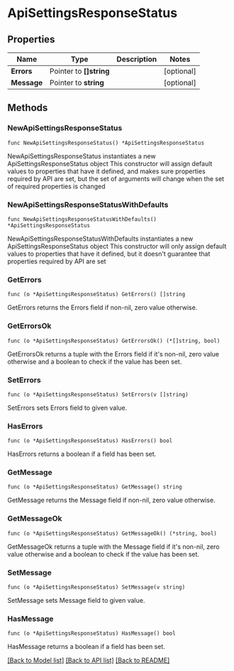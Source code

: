 # ApiSettingsResponseStatus

## Properties

Name | Type | Description | Notes
------------ | ------------- | ------------- | -------------
**Errors** | Pointer to **[]string** |  | [optional] 
**Message** | Pointer to **string** |  | [optional] 

## Methods

### NewApiSettingsResponseStatus

`func NewApiSettingsResponseStatus() *ApiSettingsResponseStatus`

NewApiSettingsResponseStatus instantiates a new ApiSettingsResponseStatus object
This constructor will assign default values to properties that have it defined,
and makes sure properties required by API are set, but the set of arguments
will change when the set of required properties is changed

### NewApiSettingsResponseStatusWithDefaults

`func NewApiSettingsResponseStatusWithDefaults() *ApiSettingsResponseStatus`

NewApiSettingsResponseStatusWithDefaults instantiates a new ApiSettingsResponseStatus object
This constructor will only assign default values to properties that have it defined,
but it doesn't guarantee that properties required by API are set

### GetErrors

`func (o *ApiSettingsResponseStatus) GetErrors() []string`

GetErrors returns the Errors field if non-nil, zero value otherwise.

### GetErrorsOk

`func (o *ApiSettingsResponseStatus) GetErrorsOk() (*[]string, bool)`

GetErrorsOk returns a tuple with the Errors field if it's non-nil, zero value otherwise
and a boolean to check if the value has been set.

### SetErrors

`func (o *ApiSettingsResponseStatus) SetErrors(v []string)`

SetErrors sets Errors field to given value.

### HasErrors

`func (o *ApiSettingsResponseStatus) HasErrors() bool`

HasErrors returns a boolean if a field has been set.

### GetMessage

`func (o *ApiSettingsResponseStatus) GetMessage() string`

GetMessage returns the Message field if non-nil, zero value otherwise.

### GetMessageOk

`func (o *ApiSettingsResponseStatus) GetMessageOk() (*string, bool)`

GetMessageOk returns a tuple with the Message field if it's non-nil, zero value otherwise
and a boolean to check if the value has been set.

### SetMessage

`func (o *ApiSettingsResponseStatus) SetMessage(v string)`

SetMessage sets Message field to given value.

### HasMessage

`func (o *ApiSettingsResponseStatus) HasMessage() bool`

HasMessage returns a boolean if a field has been set.


[[Back to Model list]](../README.md#documentation-for-models) [[Back to API list]](../README.md#documentation-for-api-endpoints) [[Back to README]](../README.md)


